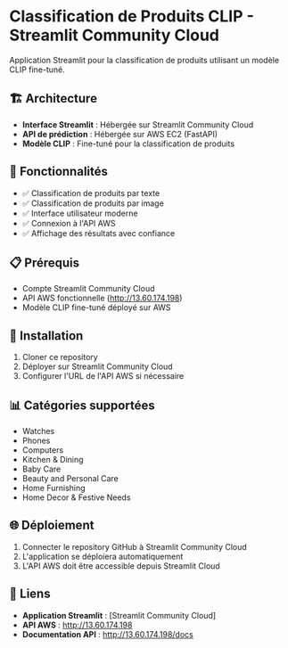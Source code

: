 # Classification de Produits CLIP - Streamlit Community Cloud

Application Streamlit pour la classification de produits utilisant un modèle CLIP fine-tuné.

## 🏗️ Architecture

- **Interface Streamlit** : Hébergée sur Streamlit Community Cloud
- **API de prédiction** : Hébergée sur AWS EC2 (FastAPI)
- **Modèle CLIP** : Fine-tuné pour la classification de produits

## 🚀 Fonctionnalités

- ✅ Classification de produits par texte
- ✅ Classification de produits par image
- ✅ Interface utilisateur moderne
- ✅ Connexion à l'API AWS
- ✅ Affichage des résultats avec confiance

## 📋 Prérequis

- Compte Streamlit Community Cloud
- API AWS fonctionnelle (http://13.60.174.198)
- Modèle CLIP fine-tuné déployé sur AWS

## 🔧 Installation

1. Cloner ce repository
2. Déployer sur Streamlit Community Cloud
3. Configurer l'URL de l'API AWS si nécessaire

## 📊 Catégories supportées

- Watches
- Phones
- Computers
- Kitchen & Dining
- Baby Care
- Beauty and Personal Care
- Home Furnishing
- Home Decor & Festive Needs

## 🌐 Déploiement

1. Connecter le repository GitHub à Streamlit Community Cloud
2. L'application se déploiera automatiquement
3. L'API AWS doit être accessible depuis Streamlit Cloud

## 🔗 Liens

- **Application Streamlit** : [Streamlit Community Cloud]
- **API AWS** : http://13.60.174.198
- **Documentation API** : http://13.60.174.198/docs
